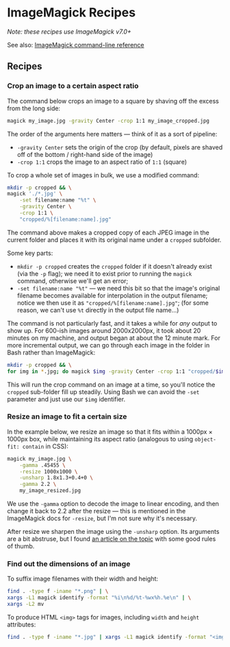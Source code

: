 # ImageMagick Recipes

_Note: these recipes use ImageMagick v7.0+_

See also: [ImageMagick command-line reference](https://imagemagick.org/script/command-line-processing.php)

## Recipes

### Crop an image to a certain aspect ratio

The command below crops an image to a square by shaving off the excess from the long side:

```bash
magick my_image.jpg -gravity Center -crop 1:1 my_image_cropped.jpg
```

The order of the arguments here matters — think of it as a sort of pipeline:

* `-gravity Center` sets the origin of the crop (by default, pixels are shaved off of the bottom / right-hand side of the image)
* `-crop 1:1` crops the image to an aspect ratio of `1:1` (square)

To crop a whole set of images in bulk, we use a modified command:

```bash
mkdir -p cropped && \
magick './*.jpg' \
	-set filename:name "%t" \
	-gravity Center \
	-crop 1:1 \
	"cropped/%[filename:name].jpg"
```

The command above makes a cropped copy of each JPEG image in the current folder and places it with its original name under a `cropped` subfolder.

Some key parts:

* `mkdir -p cropped` creates the `cropped` folder if it doesn't already exist (via the `-p` flag); we need it to exist prior to running the `magick` command, otherwise we'll get an error;
* `-set filename:name "%t"` — we need this bit so that the image's original filename becomes available for interpolation in the output filename; notice we then use it as `"cropped/%[filename:name].jpg"`; (for some reason, we can't use `%t` directly in the output file name...)

The command is not particularly fast, and it takes a while for _any_ output to show up. For 600-ish images around 2000x2000px, it took about 20 minutes on my machine, and output began at about the 12 minute mark. For more incremental output, we can go through each image in the folder in Bash rather than ImageMagick:

```bash
mkdir -p cropped && \
for img in *.jpg; do magick $img -gravity Center -crop 1:1 "cropped/$img.jpg"; done
```

This will run the crop command on an image at a time, so you'll notice the `cropped` sub-folder fill up steadily. Using Bash we can avoid the `-set` parameter and just use our `$img` identifier.

### Resize an image to fit a certain size

In the example below, we resize an image so that it fits within a 1000px &times; 1000px box, while maintaining its aspect ratio (analogous to using `object-fit: contain` in CSS):

```bash
magick my_image.jpg \
	-gamma .45455 \
	-resize 1000x1000 \
	-unsharp 1.8x1.3+0.4+0 \
	-gamma 2.2 \
	my_image_resized.jpg
```

We use the `-gamma` option to decode the image to linear encoding, and then change it back to 2.2 after the resize — this is mentioned in the ImageMagick docs for `-resize`, but I'm not sure why it's necessary.

After resize we sharpen the image using the `-unsharp` option. Its arguments are a bit abstruse, but I found [an article on the topic](https://redskiesatnight.com/2005/04/06/sharpening-using-image-magick/) with some good rules of thumb.

### Find out the dimensions of an image

To suffix image filenames with their width and height:

```bash
find . -type f -iname "*.png" | \
xargs -L1 magick identify -format "%i\n%d/%t-%wx%h.%e\n" | \
xargs -L2 mv
```

To produce HTML `<img>` tags for images, including `width` and `height` attributes:

```bash
find . -type f -iname "*.jpg" | xargs -L1 magick identify -format "<img src='%i' alt='' width='%w' height='%h'/>\n"
```